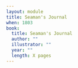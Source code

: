 ```yaml
---
layout: module
title: Seaman's Journal
when: 1803
book:
  title: Seaman's Journal
  author: ""
  illustrator: ""
  year: ""
  length: X pages
---
```

